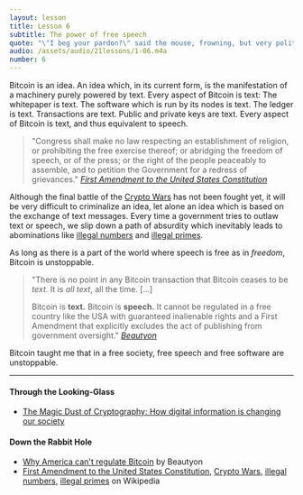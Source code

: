```yaml
---
layout: lesson
title: Lesson 6
subtitle: The power of free speech
quote: "\"I beg your pardon?\" said the mouse, frowning, but very politely, \"did you speak?\""
audio: /assets/audio/21lessons/1-06.m4a
number: 6
---
```


Bitcoin is an idea. An idea which, in its current form, is the
manifestation of a machinery purely powered by text. Every aspect of
Bitcoin is text: The whitepaper is text. The software which is run by
its nodes is text. The ledger is text. Transactions are text. Public and
private keys are text. Every aspect of Bitcoin is text, and thus
equivalent to speech.

> "Congress shall make no law respecting an establishment of religion,
> or prohibiting the free exercise thereof; or abridging the freedom of
> speech, or of the press; or the right of the people peaceably to
> assemble, and to petition the Government for a redress of grievances."
> <cite>[First Amendment to the United States Constitution][1st Amendment]</cite>

Although the final battle of the [Crypto Wars] has not been fought yet,
it will be very difficult to criminalize an idea, let alone an idea
which is based on the exchange of text messages. Every time a government
tries to outlaw text or speech, we slip down a path of absurdity which
inevitably leads to abominations like [illegal numbers] and [illegal
primes].

As long as there is a part of the world where speech is free as in
*freedom*, Bitcoin is unstoppable.

> "There is no point in any Bitcoin transaction that Bitcoin ceases to
> be *text.* It is *all* *text*, all the time. [...]
>
> Bitcoin is **text.** Bitcoin is **speech.** It cannot be regulated in
> a free country like the USA with guaranteed inalienable rights and a
> First Amendment that explicitly excludes the act of publishing from
> government oversight."
> <cite>[Beautyon]</cite>

Bitcoin taught me that in a free society, free speech and free software
are unstoppable.

---

#### Through the Looking-Glass

- [The Magic Dust of Cryptography: How digital information is changing our society][a magic spell]

#### Down the Rabbit Hole

- [Why America can't regulate Bitcoin][Beautyon] by Beautyon
- [First Amendment to the United States Constitution][1st Amendment], [Crypto Wars], [illegal numbers], [illegal primes] on Wikipedia

<!-- Through the Looking-Glass -->
[a magic spell]: https://dergigi.com/2018/08/17/the-magic-dust-of-cryptography/

<!-- Down the Rabbit Hole -->
[1st Amendment]: https://en.wikipedia.org/wiki/First_Amendment_to_the_United_States_Constitution
[Crypto Wars]: https://en.wikipedia.org/wiki/Crypto_Wars
[illegal numbers]: https://en.wikipedia.org/wiki/Illegal_number
[illegal primes]: https://en.wikipedia.org/wiki/Illegal_prime
[Beautyon]: https://hackernoon.com/why-america-cant-regulate-bitcoin-8c77cee8d794

<!-- Wikipedia -->
[alice]: https://en.wikipedia.org/wiki/Alice%27s_Adventures_in_Wonderland
[carroll]: https://en.wikipedia.org/wiki/Lewis_Carroll
